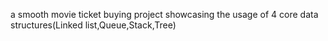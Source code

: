 a smooth movie ticket buying project showcasing the usage of 4 core data structures(Linked list,Queue,Stack,Tree)
